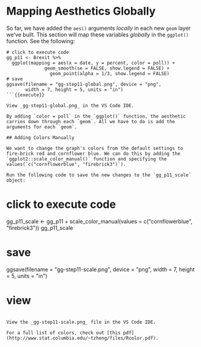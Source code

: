 # Mapping Aesthetics Globally

So far, we have added the `aes()` arguments *locally* in each new `geom` layer we've built. This section will map these variables *globally* in the `ggplot()` function. See the following:

```
# click to execute code
gg_p11 <- Brexit %>%
  ggplot(mapping = aes(x = date, y = percent, color = poll)) +
              geom_smooth(se = FALSE, show.legend = FALSE) +
                geom_point(alpha = 1/3, show.legend = FALSE)
# save
ggsave(filename = "gg-step11-global.png", device = "png",
       width = 7, height = 5, units = "in")
```{{execute}}

View _gg-step11-global.png_ in the VS Code IDE.

By adding `color = poll` in the `ggplot()` function, the aesthetic carries down through each `geom`. All we have to do is add the arguments for each `geom`.

## Adding Colors Manually

We want to change the graph's colors from the default settings to fire-brick red and cornflower blue. We can do this by adding the `ggplot2::scale_color_manual()` function and specifying the values(`c("cornflowerblue", "firebrick3")`).

Run the following code to save the new changes to the `gg_p11_scale` object:

```
# click to execute code
gg_p11_scale <- gg_p11 +
  scale_color_manual(values = c("cornflowerblue", "firebrick3"))
gg_p11_scale

# save
ggsave(filename = "gg-step11-scale.png", device = "png",
       width = 7, height = 5, units = "in")
# view
```{{execute}}

View the _gg-step11-scale.png_ file in the VS Code IDE.

For a full list of colors, check out [this pdf](http://www.stat.columbia.edu/~tzheng/files/Rcolor.pdf).
